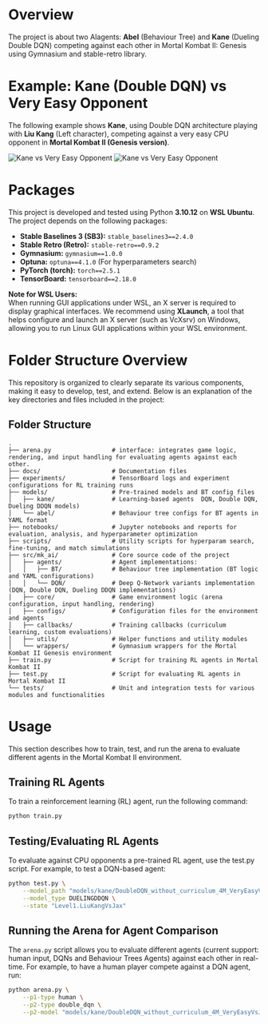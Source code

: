 # Overview
The project is about two AIagents: **Abel** (Behaviour Tree) and **Kane** (Dueling Double DQN) competing against each other in Mortal Kombat II: Genesis using Gymnasium and stable-retro library.
# Example: Kane (Double DQN) vs Very Easy Opponent
The following example shows **Kane**, using Double DQN architecture playing with **Liu Kang** (Left character), competing against a very easy CPU opponent in **Mortal Kombat II (Genesis version)**.

![Kane vs Very Easy Opponent](data/replays/LiuKang-VeryEasy.gif) ![Kane vs Very Easy Opponent](data/replays/LiuKang-Jax-VeryEasy.gif)


# Packages 
This project is developed and tested using Python **3.10.12** on **WSL Ubuntu**. The project depends on the following packages:
- **Stable Baselines 3 (SB3):** `stable_baselines3==2.4.0`
- **Stable Retro (Retro):** `stable-retro==0.9.2`
- **Gymnasium:** `gymnasium==1.0.0`
- **Optuna:** `optuna==4.1.0` (For hyperparameters search)
- **PyTorch (torch):** `torch==2.5.1`
- **TensorBoard:** `tensorboard==2.18.0`

**Note for WSL Users:**  
When running GUI applications under WSL, an X server is required to display graphical interfaces. We recommend using **XLaunch**, a tool that helps configure and launch an X server (such as VcXsrv) on Windows, allowing you to run Linux GUI applications within your WSL environment.

# Folder Structure Overview

This repository is organized to clearly separate its various components, making it easy to develop, test, and extend. Below is an explanation of the key directories and files included in the project:

## Folder Structure
```
.
├── arena.py                 # interface: integrates game logic, rendering, and input handling for evaluating agents against each other.
├── docs/                    # Documentation files
├── experiments/             # TensorBoard logs and experiment configurations for RL training runs
├── models/                  # Pre-trained models and BT config files
│   ├── kane/                # Learning-based agents  DQN, Double DQN, Dueling DDQN models)
│   └── abel/                # Behaviour tree configs for BT agents in YAML format
├── notebooks/               # Jupyter notebooks and reports for evaluation, analysis, and hyperparameter optimization
├── scripts/                 # Utility scripts for hyperparam search, fine-tuning, and match simulations
├── src/mk_ai/               # Core source code of the project
│   ├── agents/              # Agent implementations:
│   │   ├── BT/              # Behaviour tree implementation (BT logic and YAML configurations)
│   │   └── DQN/             # Deep Q-Network variants implementation (DQN, Double DQN, Dueling DDQN implementations)
│   ├── core/                # Game environment logic (arena configuration, input handling, rendering)
│   ├── configs/             # Configuration files for the environment and agents
│   ├── callbacks/           # Training callbacks (curriculum learning, custom evaluations)
│   ├── utils/               # Helper functions and utility modules
│   └── wrappers/            # Gymnasium wrappers for the Mortal Kombat II Genesis environment
├── train.py                 # Script for training RL agents in Mortal Kombat II
├── test.py                  # Script for evaluating RL agents in Mortal Kombat II
└── tests/                   # Unit and integration tests for various modules and functionalities
```

# Usage 
This section describes how to train, test, and run the arena to evaluate different agents in the Mortal Kombat II environment.

## Training RL Agents

To train a reinforcement learning (RL) agent, run the following command:

```bash
python train.py
```

## Testing/Evaluating RL Agents

To evaluate against CPU opponents a pre-trained RL agent, use the test.py script. For example, to test a DQN-based agent:
```bash
python test.py \
    --model_path "models/kane/DoubleDQN_without_curriculum_4M_VeryEasyVsJax_Ln.zip" \
    --model_type DUELINGDDQN \
    --state "Level1.LiuKangVsJax"
```
## Running the Arena for Agent Comparison
The `arena.py` script allows you to evaluate different agents (current support: human input, DQNs and Behaviour Trees Agents) against each other in real-time. For example, to have a human player compete against a DQN agent, run:

```bash
python arena.py \
    --p1-type human \
    --p2-type double_dqn \
    --p2-model "models/kane/DoubleDQN_without_curriculum_4M_VeryEasyVsJax_Ln.zip"
```


